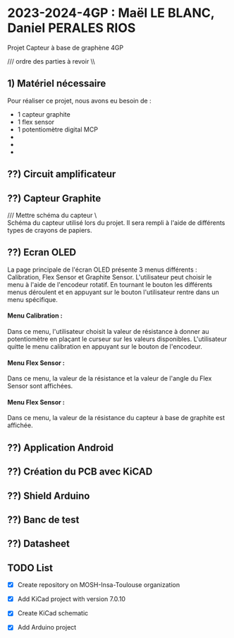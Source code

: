 # 2023-2024-4GP : Maël LE BLANC, Daniel PERALES RIOS

Projet Capteur à base de graphène 4GP

/// ordre des parties à revoir \\\

## 1) Matériel nécessaire

Pour réaliser ce projet, nous avons eu besoin de : 
  - 1 capteur graphite
  - 1 flex sensor
  - 1 potentiomètre digital MCP
  -
  -
  -

## ??) Circuit amplificateur 

## ??) Capteur Graphite

/// Mettre schéma du capteur \\\
 Schéma du capteur utilisé lors du projet. Il sera rempli à l'aide de différents types de crayons de papiers. 

## ??) Ecran OLED
La page principale de l'écran OLED présente 3 menus différents : Calibration, Flex Sensor et Graphite Sensor. L'utilisateur peut choisir le menu à l'aide de l'encodeur rotatif. En tournant le bouton les différents menus déroulent et en appuyant sur le bouton l'utilisateur rentre dans un menu spécifique. 

#### Menu Calibration :
Dans ce menu, l'utilisateur choisit la valeur de résistance à donner au potentiomètre en plaçant le curseur sur les valeurs disponibles. L'utilisateur quitte le menu calibration en appuyant sur le bouton de l'encodeur. 
#### Menu Flex Sensor :
Dans ce menu, la valeur de la résistance et la valeur de l'angle du Flex Sensor sont affichées.  
#### Menu Flex Sensor :
Dans ce menu, la valeur de la résistance du capteur à base de graphite est affichée. 

## ??) Application Android

## ??) Création du PCB avec KiCAD

## ??) Shield Arduino

## ??) Banc de test 

## ??) Datasheet

## TODO List

- [x] Create repository on MOSH-Insa-Toulouse organization
- [x] Add KiCad project with version 7.0.10
- [x] Create KiCad schematic
- [x] Add Arduino project

